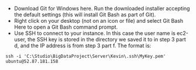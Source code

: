 - Download Git for Windows here. Run the downloaded installer accepting the default settings (this will install Git Bash as part of Git).
- Right click on your desktop (not on an icon or file) and select Git Bash Here to open a Git Bash command prompt.
- Use SSH to connect to your instance. In this case the user name is ec2-user, the SSH key is stored in the directory we saved it to in step 3 part d, and the IP address is from step 3 part f. The format is:
```
ssh -i 'C:\Studio\BigDataProject\Server\Kevin\.ssh\MyKey.pem' ubuntu@52.87.181.158
```

